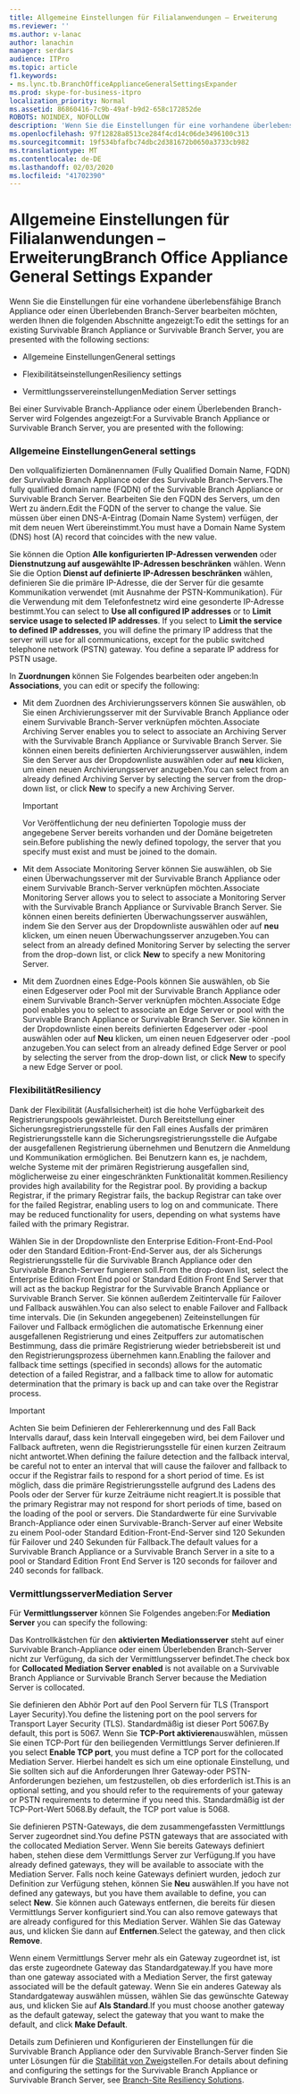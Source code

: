 ```yaml
---
title: Allgemeine Einstellungen für Filialanwendungen – Erweiterung
ms.reviewer: ''
ms.author: v-lanac
author: lanachin
manager: serdars
audience: ITPro
ms.topic: article
f1.keywords:
- ms.lync.tb.BranchOfficeApplianceGeneralSettingsExpander
ms.prod: skype-for-business-itpro
localization_priority: Normal
ms.assetid: 86860416-7c9b-49af-b9d2-658c172852de
ROBOTS: NOINDEX, NOFOLLOW
description: 'Wenn Sie die Einstellungen für eine vorhandene überlebensfähige Branch Appliance oder einen Überlebenden Branch-Server bearbeiten möchten, werden Ihnen die folgenden Abschnitte angezeigt:'
ms.openlocfilehash: 97f12828a8513ce284f4cd14c06de3496100c313
ms.sourcegitcommit: 19f534bfafbc74dbc2d381672b0650a3733cb982
ms.translationtype: MT
ms.contentlocale: de-DE
ms.lasthandoff: 02/03/2020
ms.locfileid: "41702390"
---
```

# <a name="branch-office-appliance-general-settings-expander"></a><span data-ttu-id="f4d4b-103">Allgemeine Einstellungen für Filialanwendungen – Erweiterung</span><span class="sxs-lookup"><span data-stu-id="f4d4b-103">Branch Office Appliance General Settings Expander</span></span>

<span data-ttu-id="f4d4b-104">Wenn Sie die Einstellungen für eine vorhandene überlebensfähige Branch Appliance oder einen Überlebenden Branch-Server bearbeiten möchten, werden Ihnen die folgenden Abschnitte angezeigt:</span><span class="sxs-lookup"><span data-stu-id="f4d4b-104">To edit the settings for an existing Survivable Branch Appliance or Survivable Branch Server, you are presented with the following sections:</span></span>

- <span data-ttu-id="f4d4b-105">Allgemeine Einstellungen</span><span class="sxs-lookup"><span data-stu-id="f4d4b-105">General settings</span></span>

- <span data-ttu-id="f4d4b-106">Flexibilitätseinstellungen</span><span class="sxs-lookup"><span data-stu-id="f4d4b-106">Resiliency settings</span></span>

- <span data-ttu-id="f4d4b-107">Vermittlungsservereinstellungen</span><span class="sxs-lookup"><span data-stu-id="f4d4b-107">Mediation Server settings</span></span>


<span data-ttu-id="f4d4b-108">Bei einer Survivable Branch-Appliance oder einem Überlebenden Branch-Server wird Folgendes angezeigt:</span><span class="sxs-lookup"><span data-stu-id="f4d4b-108">For a Survivable Branch Appliance or Survivable Branch Server, you are presented with the following:</span></span>

### <a name="general-settings"></a><span data-ttu-id="f4d4b-109">Allgemeine Einstellungen</span><span class="sxs-lookup"><span data-stu-id="f4d4b-109">General settings</span></span>

<span data-ttu-id="f4d4b-110">Den vollqualifizierten Domänennamen (Fully Qualified Domain Name, FQDN) der Survivable Branch Appliance oder des Survivable Branch-Servers.</span><span class="sxs-lookup"><span data-stu-id="f4d4b-110">The fully qualified domain name (FQDN) of the Survivable Branch Appliance or Survivable Branch Server.</span></span> <span data-ttu-id="f4d4b-111">Bearbeiten Sie den FQDN des Servers, um den Wert zu ändern.</span><span class="sxs-lookup"><span data-stu-id="f4d4b-111">Edit the FQDN of the server to change the value.</span></span> <span data-ttu-id="f4d4b-112">Sie müssen über einen DNS-A-Eintrag (Domain Name System) verfügen, der mit dem neuen Wert übereinstimmt.</span><span class="sxs-lookup"><span data-stu-id="f4d4b-112">You must have a Domain Name System (DNS) host (A) record that coincides with the new value.</span></span>

<span data-ttu-id="f4d4b-p102">Sie können die Option **Alle konfigurierten IP-Adressen verwenden** oder **Dienstnutzung auf ausgewählte IP-Adressen beschränken** wählen. Wenn Sie die Option **Dienst auf definierte IP-Adressen beschränken** wählen, definieren Sie die primäre IP-Adresse, die der Server für die gesamte Kommunikation verwendet (mit Ausnahme der PSTN-Kommunikation). Für die Verwendung mit dem Telefonfestnetz wird eine gesonderte IP-Adresse bestimmt.</span><span class="sxs-lookup"><span data-stu-id="f4d4b-p102">You can select to **Use all configured IP addresses** or to **Limit service usage to selected IP addresses**. If you select to **Limit the service to defined IP addresses**, you will define the primary IP address that the server will use for all communications, except for the public switched telephone network (PSTN) gateway. You define a separate IP address for PSTN usage.</span></span>

<span data-ttu-id="f4d4b-116">In **Zuordnungen** können Sie Folgendes bearbeiten oder angeben:</span><span class="sxs-lookup"><span data-stu-id="f4d4b-116">In **Associations**, you can edit or specify the following:</span></span>

- <span data-ttu-id="f4d4b-117">Mit dem Zuordnen des Archivierungsservers können Sie auswählen, ob Sie einen Archivierungsserver mit der Survivable Branch Appliance oder einem Survivable Branch-Server verknüpfen möchten.</span><span class="sxs-lookup"><span data-stu-id="f4d4b-117">Associate Archiving Server enables you to select to associate an Archiving Server with the Survivable Branch Appliance or Survivable Branch Server.</span></span> <span data-ttu-id="f4d4b-118">Sie können einen bereits definierten Archivierungsserver auswählen, indem Sie den Server aus der Dropdownliste auswählen oder auf **neu** klicken, um einen neuen Archivierungsserver anzugeben.</span><span class="sxs-lookup"><span data-stu-id="f4d4b-118">You can select from an already defined Archiving Server by selecting the server from the drop-down list, or click **New** to specify a new Archiving Server.</span></span>

    > [!IMPORTANT]
    > <span data-ttu-id="f4d4b-119">Vor Veröffentlichung der neu definierten Topologie muss der angegebene Server bereits vorhanden und der Domäne beigetreten sein.</span><span class="sxs-lookup"><span data-stu-id="f4d4b-119">Before publishing the newly defined topology, the server that you specify must exist and must be joined to the domain.</span></span>

- <span data-ttu-id="f4d4b-120">Mit dem Associate Monitoring Server können Sie auswählen, ob Sie einen Überwachungsserver mit der Survivable Branch Appliance oder einem Survivable Branch-Server verknüpfen möchten.</span><span class="sxs-lookup"><span data-stu-id="f4d4b-120">Associate Monitoring Server allows you to select to associate a Monitoring Server with the Survivable Branch Appliance or Survivable Branch Server.</span></span> <span data-ttu-id="f4d4b-121">Sie können einen bereits definierten Überwachungsserver auswählen, indem Sie den Server aus der Dropdownliste auswählen oder auf **neu** klicken, um einen neuen Überwachungsserver anzugeben.</span><span class="sxs-lookup"><span data-stu-id="f4d4b-121">You can select from an already defined Monitoring Server by selecting the server from the drop-down list, or click **New** to specify a new Monitoring Server.</span></span>

- <span data-ttu-id="f4d4b-122">Mit dem Zuordnen eines Edge-Pools können Sie auswählen, ob Sie einen Edgeserver oder Pool mit der Survivable Branch Appliance oder einem Survivable Branch-Server verknüpfen möchten.</span><span class="sxs-lookup"><span data-stu-id="f4d4b-122">Associate Edge pool enables you to select to associate an Edge Server or pool with the Survivable Branch Appliance or Survivable Branch Server.</span></span> <span data-ttu-id="f4d4b-123">Sie können in der Dropdownliste einen bereits definierten Edgeserver oder -pool auswählen oder auf **Neu** klicken, um einen neuen Edgeserver oder -pool anzugeben.</span><span class="sxs-lookup"><span data-stu-id="f4d4b-123">You can select from an already defined Edge Server or pool by selecting the server from the drop-down list, or click **New** to specify a new Edge Server or pool.</span></span>

### <a name="resiliency"></a><span data-ttu-id="f4d4b-124">Flexibilität</span><span class="sxs-lookup"><span data-stu-id="f4d4b-124">Resiliency</span></span>

<span data-ttu-id="f4d4b-p106">Dank der Flexibilität (Ausfallsicherheit) ist die hohe Verfügbarkeit des Registrierungspools gewährleistet. Durch Bereitstellung einer Sicherungsregistrierungsstelle für den Fall eines Ausfalls der primären Registrierungsstelle kann die Sicherungsregistrierungsstelle die Aufgabe der ausgefallenen Registrierung übernehmen und Benutzern die Anmeldung und Kommunikation ermöglichen. Bei Benutzern kann es, je nachdem, welche Systeme mit der primären Registrierung ausgefallen sind, möglicherweise zu einer eingeschränkten Funktionalität kommen.</span><span class="sxs-lookup"><span data-stu-id="f4d4b-p106">Resiliency provides high availability for the Registrar pool. By providing a backup Registrar, if the primary Registrar fails, the backup Registrar can take over for the failed Registrar, enabling users to log on and communicate. There may be reduced functionality for users, depending on what systems have failed with the primary Registrar.</span></span>

<span data-ttu-id="f4d4b-128">Wählen Sie in der Dropdownliste den Enterprise Edition-Front-End-Pool oder den Standard Edition-Front-End-Server aus, der als Sicherungs Registrierungsstelle für die Survivable Branch Appliance oder den Survivable Branch-Server fungieren soll.</span><span class="sxs-lookup"><span data-stu-id="f4d4b-128">From the drop-down list, select the Enterprise Edition Front End pool or Standard Edition Front End Server that will act as the backup Registrar for the Survivable Branch Appliance or Survivable Branch Server.</span></span> <span data-ttu-id="f4d4b-129">Sie können außerdem Zeitintervalle für Failover und Fallback auswählen.</span><span class="sxs-lookup"><span data-stu-id="f4d4b-129">You can also select to enable Failover and Fallback time intervals.</span></span> <span data-ttu-id="f4d4b-130">Die (in Sekunden angegebenen) Zeiteinstellungen für Failover und Fallback ermöglichen die automatische Erkennung einer ausgefallenen Registrierung und eines Zeitpuffers zur automatischen Bestimmung, dass die primäre Registrierung wieder betriebsbereit ist und den Registrierungsprozess übernehmen kann.</span><span class="sxs-lookup"><span data-stu-id="f4d4b-130">Enabling the failover and fallback time settings (specified in seconds) allows for the automatic detection of a failed Registrar, and a fallback time to allow for automatic determination that the primary is back up and can take over the Registrar process.</span></span>

> [!IMPORTANT]
> <span data-ttu-id="f4d4b-131">Achten Sie beim Definieren der Fehlererkennung und des Fall Back Intervalls darauf, dass kein Intervall eingegeben wird, bei dem Failover und Fallback auftreten, wenn die Registrierungsstelle für einen kurzen Zeitraum nicht antwortet.</span><span class="sxs-lookup"><span data-stu-id="f4d4b-131">When defining the failure detection and the fallback interval, be careful not to enter an interval that will cause the failover and fallback to occur if the Registrar fails to respond for a short period of time.</span></span> <span data-ttu-id="f4d4b-132">Es ist möglich, dass die primäre Registrierungsstelle aufgrund des Ladens des Pools oder der Server für kurze Zeiträume nicht reagiert.</span><span class="sxs-lookup"><span data-stu-id="f4d4b-132">It is possible that the primary Registrar may not respond for short periods of time, based on the loading of the pool or servers.</span></span> <span data-ttu-id="f4d4b-133">Die Standardwerte für eine Survivable Branch-Appliance oder einen Survivable-Branch-Server auf einer Website zu einem Pool-oder Standard Edition-Front-End-Server sind 120 Sekunden für Failover und 240 Sekunden für Fallback.</span><span class="sxs-lookup"><span data-stu-id="f4d4b-133">The default values for a Survivable Branch Appliance or a Survivable Branch Server in a site to a pool or Standard Edition Front End Server is 120 seconds for failover and 240 seconds for fallback.</span></span>

### <a name="mediation-server"></a><span data-ttu-id="f4d4b-134">Vermittlungsserver</span><span class="sxs-lookup"><span data-stu-id="f4d4b-134">Mediation Server</span></span>

<span data-ttu-id="f4d4b-135">Für **Vermittlungsserver** können Sie Folgendes angeben:</span><span class="sxs-lookup"><span data-stu-id="f4d4b-135">For **Mediation Server** you can specify the following:</span></span>

<span data-ttu-id="f4d4b-136">Das Kontrollkästchen für den **aktivierten Mediationsserver** steht auf einer Survivable Branch-Appliance oder einem Überlebenden Branch-Server nicht zur Verfügung, da sich der Vermittlungsserver befindet.</span><span class="sxs-lookup"><span data-stu-id="f4d4b-136">The check box for **Collocated Mediation Server enabled** is not available on a Survivable Branch Appliance or Survivable Branch Server because the Mediation Server is collocated.</span></span>

<span data-ttu-id="f4d4b-137">Sie definieren den Abhör Port auf den Pool Servern für TLS (Transport Layer Security).</span><span class="sxs-lookup"><span data-stu-id="f4d4b-137">You define the listening port on the pool servers for Transport Layer Security (TLS).</span></span> <span data-ttu-id="f4d4b-138">Standardmäßig ist dieser Port 5067.</span><span class="sxs-lookup"><span data-stu-id="f4d4b-138">By default, this port is 5067.</span></span> <span data-ttu-id="f4d4b-139">Wenn Sie **TCP-Port aktivieren**auswählen, müssen Sie einen TCP-Port für den beiliegenden Vermittlungs Server definieren.</span><span class="sxs-lookup"><span data-stu-id="f4d4b-139">If you select **Enable TCP port**, you must define a TCP port for the collocated Mediation Server.</span></span> <span data-ttu-id="f4d4b-140">Hierbei handelt es sich um eine optionale Einstellung, und Sie sollten sich auf die Anforderungen Ihrer Gateway-oder PSTN-Anforderungen beziehen, um festzustellen, ob dies erforderlich ist.</span><span class="sxs-lookup"><span data-stu-id="f4d4b-140">This is an optional setting, and you should refer to the requirements of your gateway or PSTN requirements to determine if you need this.</span></span> <span data-ttu-id="f4d4b-141">Standardmäßig ist der TCP-Port-Wert 5068.</span><span class="sxs-lookup"><span data-stu-id="f4d4b-141">By default, the TCP port value is 5068.</span></span>

<span data-ttu-id="f4d4b-142">Sie definieren PSTN-Gateways, die dem zusammengefassten Vermittlungs Server zugeordnet sind.</span><span class="sxs-lookup"><span data-stu-id="f4d4b-142">You define PSTN gateways that are associated with the collocated Mediation Server.</span></span> <span data-ttu-id="f4d4b-143">Wenn Sie bereits Gateways definiert haben, stehen diese dem Vermittlungs Server zur Verfügung.</span><span class="sxs-lookup"><span data-stu-id="f4d4b-143">If you have already defined gateways, they will be available to associate with the Mediation Server.</span></span> <span data-ttu-id="f4d4b-144">Falls noch keine Gateways definiert wurden, jedoch zur Definition zur Verfügung stehen, können Sie **Neu** auswählen.</span><span class="sxs-lookup"><span data-stu-id="f4d4b-144">If you have not defined any gateways, but you have them available to define, you can select **New**.</span></span> <span data-ttu-id="f4d4b-145">Sie können auch Gateways entfernen, die bereits für diesen Vermittlungs Server konfiguriert sind.</span><span class="sxs-lookup"><span data-stu-id="f4d4b-145">You can also remove gateways that are already configured for this Mediation Server.</span></span> <span data-ttu-id="f4d4b-146">Wählen Sie das Gateway aus, und klicken Sie dann auf **Entfernen**.</span><span class="sxs-lookup"><span data-stu-id="f4d4b-146">Select the gateway, and then click **Remove**.</span></span>

<span data-ttu-id="f4d4b-147">Wenn einem Vermittlungs Server mehr als ein Gateway zugeordnet ist, ist das erste zugeordnete Gateway das Standardgateway.</span><span class="sxs-lookup"><span data-stu-id="f4d4b-147">If you have more than one gateway associated with a Mediation Server, the first gateway associated will be the default gateway.</span></span> <span data-ttu-id="f4d4b-148">Wenn Sie ein anderes Gateway als Standardgateway auswählen müssen, wählen Sie das gewünschte Gateway aus, und klicken Sie auf **Als Standard**.</span><span class="sxs-lookup"><span data-stu-id="f4d4b-148">If you must choose another gateway as the default gateway, select the gateway that you want to make the default, and click **Make Default**.</span></span>


<span data-ttu-id="f4d4b-149">Details zum Definieren und Konfigurieren der Einstellungen für die Survivable Branch Appliance oder den Survivable Branch-Server finden Sie unter Lösungen für die [Stabilität von Zweig](https://technet.microsoft.com/library/1700f99b-709c-4e47-88eb-c0a5490e26e2.aspx)stellen.</span><span class="sxs-lookup"><span data-stu-id="f4d4b-149">For details about defining and configuring the settings for the Survivable Branch Appliance or Survivable Branch Server, see [Branch-Site Resiliency Solutions](https://technet.microsoft.com/library/1700f99b-709c-4e47-88eb-c0a5490e26e2.aspx).</span></span>


